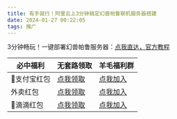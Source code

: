 ```yaml
---
title: 有手就行！阿里云上3分钟搞定幻兽帕鲁联机服务器搭建
date: 2024-01-27 00:22:05
tags: 推广
---
```



3分钟畅玩！一键部署幻兽帕鲁服务器：[点我直达，官方教程](https://developer.aliyun.com/topic/ecs/huanshou?source=5176.11533457&userCode=t6duaoe1)



| 必中福利    | 无套路领取                                                    | 羊毛福利群                                                                                  |
| ----------- | ------------------------------------------------------------- | ------------------------------------------------------------------------------------------- |
| 🎁支付宝红包 | [点我领取](http://www.python4office.cn/fuli/zhifubao-0923/) | [点我加入](https://python-office-1300615378.cos.ap-chongqing.myqcloud.com/group/free-group.jpg) |
| 外卖红包    | [点我领取](https://kzurl05.cn/7II7R5) | [点我加入](https://python-office-1300615378.cos.ap-chongqing.myqcloud.com/group/free-group.jpg) |
| 🚗滴滴红包   | [点我领取](https://ads-1300615378.cos.ap-guangzhou.myqcloud.com/%E7%A6%8F%E5%88%A9/%E6%BB%B4%E6%BB%B4.jpg) | [点我加入](https://python-office-1300615378.cos.ap-chongqing.myqcloud.com/group/free-group.jpg) |